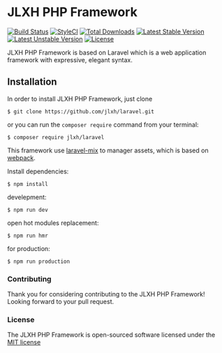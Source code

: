 # JLXH PHP Framework

[![Build Status](https://travis-ci.org/jlxh/laravel.svg)](https://travis-ci.org/jlxh/laravel)
[![StyleCI](https://styleci.io/repos/64994739/shield?style=flat)](https://styleci.io/repos/64994739)
[![Total Downloads](https://poser.pugx.org/jlxh/laravel/d/total.svg)](https://packagist.org/packages/jlxh/laravel)
[![Latest Stable Version](https://poser.pugx.org/jlxh/laravel/v/stable.svg)](https://packagist.org/packages/jlxh/laravel)
[![Latest Unstable Version](https://poser.pugx.org/jlxh/laravel/v/unstable.svg)](https://packagist.org/packages/jlxh/laravel)
[![License](https://poser.pugx.org/jlxh/laravel/license.svg)](https://packagist.org/packages/jlxh/laravel)

JLXH PHP Framework is based on Laravel which is a web application framework with expressive, elegant syntax.

## Installation

In order to install JLXH PHP Framework, just clone

    $ git clone https://github.com/jlxh/laravel.git

or you can run the `composer require` command from your terminal:

    $ composer require jlxh/laravel

This framework use [laravel-mix](https://github.com/JeffreyWay/laravel-mix) to manager assets, which is based on [webpack](https://webpack.github.io/).

Install dependencies:

    $ npm install

develepment:

    $ npm run dev

open hot modules replacement:
	
	$ npm run hmr

for production:

	$ npm run production

### Contributing

Thank you for considering contributing to the JLXH PHP Framework! Looking forward to your pull request.

### License

The JLXH PHP Framework is open-sourced software licensed under the [MIT license](http://opensource.org/licenses/MIT)
